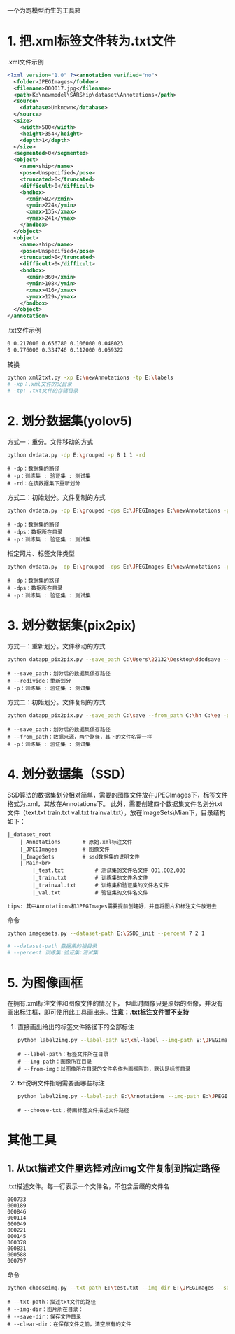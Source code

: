 
一个为跑模型而生的工具箱

# 1. 把.xml标签文件转为.txt文件
.xml文件示例
```xml
<?xml version="1.0" ?><annotation verified="no">
  <folder>JPEGImages</folder>
  <filename>000017.jpg</filename>
  <path>K:\newmodel\SARShip\dataset\Annotations</path>
  <source>
    <database>Unknown</database>
  </source>
  <size>
    <width>500</width>
    <height>354</height>
    <depth>1</depth>
  </size>
  <segmented>0</segmented>
  <object>
    <name>ship</name>
    <pose>Unspecified</pose>
    <truncated>0</truncated>
    <difficult>0</difficult>
    <bndbox>
      <xmin>82</xmin>
      <ymin>224</ymin>
      <xmax>135</xmax>
      <ymax>241</ymax>
    </bndbox>
  </object>
  <object>
    <name>ship</name>
    <pose>Unspecified</pose>
    <truncated>0</truncated>
    <difficult>0</difficult>
    <bndbox>
      <xmin>360</xmin>
      <ymin>108</ymin>
      <xmax>416</xmax>
      <ymax>129</ymax>
    </bndbox>
  </object>
</annotation>
```
.txt文件示例
```txt
0 0.217000 0.656780 0.106000 0.048023
0 0.776000 0.334746 0.112000 0.059322
```
转换
```bash
python xml2txt.py -xp E:\newAnnotations -tp E:\labels
# -xp：.xml文件的父目录
# -tp: .txt文件的存储目录
```
# 2. 划分数据集(yolov5)
方式一：重分。文件移动的方式
```bash
python dvdata.py -dp E:\grouped -p 8 1 1 -rd
```
```
# -dp：数据集的路径
# -p：训练集 : 验证集 : 测试集
# -rd：在该数据集下重新划分
```
方式二：初始划分。文件复制的方式
```bash
python dvdata.py -dp E:\grouped -dps E:\JPEGImages E:\newAnnotations -p 8 1 1
```
```
# -dp：数据集的路径
# -dps：数据所在目录
# -p：训练集 : 验证集 : 测试集
```
指定照片、标签文件类型
```bash
python dvdata.py -dp E:\grouped -dps E:\JPEGImages E:\newAnnotations -p 8 1 1 -ft .jpg .txt
```
```
# -dp：数据集的路径
# -dps：数据所在目录
# -p：训练集 : 验证集 : 测试集
```
# 3. 划分数据集(pix2pix)
方式一：重新划分。文件移动的方式
```bash
python datapp_pix2pix.py --save_path C:\Users\22132\Desktop\ddddsave --redivide -p 8 1 0
```
```
# --save_path：划分后的数据集保存路径
# --redivide：重新划分
# -p：训练集 : 验证集 : 测试集
```
方式二：初始划分。文件复制的方式
```bash
python datapp_pix2pix.py --save_path C:\save --from_path C:\hh C:\ee -p 9 1 0
```
```
# --save_path：划分后的数据集保存路径
# --from_path：数据来源，两个路径，其下的文件名需一样
# -p：训练集 : 验证集 : 测试集
```
# 4. 划分数据集（SSD）
SSD算法的数据集划分相对简单，需要的图像文件放在JPEGImages下，标签文件格式为.xml，其放在Annotations下。
此外，需要创建四个数据集文件名划分txt文件（text.txt train.txt val.txt trainval.txt），放在ImageSets\Mian下，目录结构如下：

```
|_dataset_root
    |_Annotations       # 原始.xml标注文件
    |_JPEGImages        # 图像文件
    |_ImageSets         # ssd数据集的说明文件
    |_Main<br>
        |_test.txt          # 测试集的文件名文件 001,002,003
        |_train.txt         # 训练集的文件名文件
        |_trainval.txt      # 训练集和验证集的文件名文件
        |_val.txt           # 验证集的文件名文件
        
tips: 其中Annotations和JPEGImages需要提前创建好，并且将图片和标注文件放进去
```
命令
```bash
python imagesets.py --dataset-path E:\SSDD_init --percent 7 2 1
```
```bash
# --dataset-path 数据集的根目录
# --percent 训练集:验证集:测试集
```
# 5. 为图像画框
在拥有.xml标注文件和图像文件的情况下，
但此时图像只是原始的图像，并没有画出标注框，即可使用此工具画出来。**注意：.txt标注文件暂不支持**
1. 直接画出给出的标签文件路径下的全部标注
    ```bash
   python label2img.py --label-path E:\xml-label --img-path E:\JPEGImages --save-path E:\save
   ```
   ```
   # --label-path：标签文件所在目录
   # --img-path：图像所在目录
   # --from-img：以图像所在目录的文件名作为画框队形，默认是标签目录
   ```
   
2. txt说明文件指明需要画哪些标注
   ```bash
   python label2img.py --label-path E:\Annotations --img-path E:\JPEGImages --save-path E:\save --choose-txt E:\test.txt
   ```
   ```
   # --choose-txt；待画标签文件描述文件路径
   ```

# 其他工具
## 1. 从txt描述文件里选择对应img文件复制到指定路径
.txt描述文件。每一行表示一个文件名，不包含后缀的文件名
```
000733
000189
000846
000114
000049
000221
000145
000378
000831
000588
000797
```
命令
```bash
python chooseimg.py --txt-path E:\test.txt --img-dir E:\JPEGImages --save-dir E:\test-move
```
```
# --txt-path：描述txt文件的路径
# --img-dir：图片所在目录：
# --save-dir：保存文件目录
# --clear-dir：在保存文件之前，清空原有的文件
```